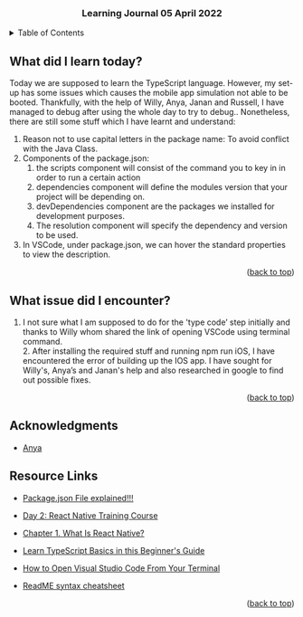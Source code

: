 <div id="top"></div>

<br />

<h3 align="center">Learning Journal 05 April 2022</h3>

<!-- TABLE OF CONTENTS -->
<details>
  <summary>Table of Contents</summary>
  <ul>
    <li><a href="#what-did-i-learn-today">What did I learn today?</a></li>
    <li><a href="#what-issue-did-i-encounter">What issue did I encounter?</a></li>
    <li><a href="#acknowledgments">Acknowledgments</a></li>
    <li><a href="#resource-links">Resource Links</a></li>
      </ul>
     
</details>

<!-- ABOUT THE PROJECT -->
## What did I learn today?
Today we are supposed to learn the TypeScript language.
However, my set-up has some issues which causes the mobile app simulation not able to be booted.
Thankfully, with the help of Willy, Anya, Janan and Russell, I have managed to debug after using the whole day to try to debug..
Nonetheless, there are still some stuff which I have learnt and understand:
<br/>
1. Reason not to use capital letters in the package name: To avoid conflict with the Java Class.
2. Components of the package.json:
    1. the scripts component will consist of the command you to key in in order to run a certain action
    2. dependencies component will define the modules version that your project will be depending on.
    3. devDependencies component are the packages we installed for development purposes.
    4. The resolution component will specify the dependency and version to be used.
3. In VSCode, under package.json, we can hover the standard properties to view the description.

<p align="right">(<a href="#top">back to top</a>)</p>

## What issue did I encounter?

1. I not sure what I am supposed to do for the 'type code’ step initially and thanks to Willy whom shared the link of opening VSCode using terminal command.
<br />2. After installing the required stuff and running npm run iOS, I have encountered the error of building up the IOS app. I have sought for Willy's, Anya’s and Janan's help and also researched in google to find out possible fixes.

<p align="right">(<a href="#top">back to top</a>)</p>

<!-- ACKNOWLEDGMENTS -->
## Acknowledgments
* [Anya](https://github.com/huanganya/react-native-starter)


<!-- Resource Links -->
## Resource Links
* [Package.json File explained!!!](https://dev.to/naveenchandar/package-json-file-explained-b94)

* [Day 2: React Native Training Course](https://docs.google.com/document/d/1xVfj6FU5U66KOUrjjZkWJ3uAaclqmt_RvZVPtJvKo6w/edit)

* [Chapter 1. What Is React Native?](https://www.oreilly.com/library/view/learning-react-native/9781491929049/ch01.html)

* [Learn TypeScript Basics in this Beginner's Guide](https://www.freecodecamp.org/news/learn-typescript-basics/)

* [How to Open Visual Studio Code From Your Terminal](https://www.freecodecamp.org/news/how-to-open-visual-studio-code-from-your-terminal/#:~:text=Once%20your%20terminal%20is%20open,Then%20hit%20enter%20.&text=Once%20you%20hit%20enter%20%2C%20VS%20Code%20will%20now%20open)

* [ReadME syntax cheatsheet](https://github.com/tchapi/markdown-cheatsheet/blob/master/README.md#heading-1)

<p align="right">(<a href="#top">back to top</a>)</p>

